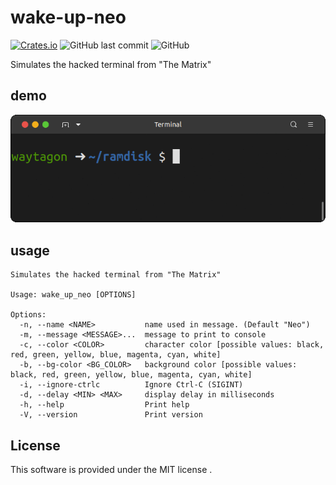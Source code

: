 # wake-up-neo

[![Crates.io](https://img.shields.io/crates/v/wake_up_neo)](https://crates.io/crates/wake_up_neo)
![GitHub last commit](https://img.shields.io/github/last-commit/watagon/wake_up_neo)
![GitHub](https://img.shields.io/github/license/watagon/wake_up_neo)

Simulates the hacked terminal from "The Matrix"

## demo

![demo](docs/demo.gif)

## usage

```
Simulates the hacked terminal from "The Matrix"

Usage: wake_up_neo [OPTIONS]

Options:
  -n, --name <NAME>           name used in message. (Default "Neo")
  -m, --message <MESSAGE>...  message to print to console
  -c, --color <COLOR>         character color [possible values: black, red, green, yellow, blue, magenta, cyan, white]
  -b, --bg-color <BG_COLOR>   background color [possible values: black, red, green, yellow, blue, magenta, cyan, white]
  -i, --ignore-ctrlc          Ignore Ctrl-C (SIGINT)
  -d, --delay <MIN> <MAX>     display delay in milliseconds
  -h, --help                  Print help
  -V, --version               Print version
```

## License

This software is provided under the MIT license .
